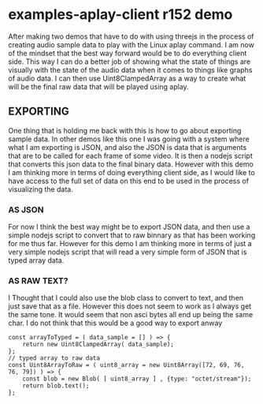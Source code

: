 # examples-aplay-client r152 demo

After making two demos that have to do with using threejs in the process of creating audio sample data to play with the Linux aplay command. I am now of the mindset that the best way forward would be to do everything client side. This way I can do a better job of showing what the state of things are visually with the state of the audio data when it comes to things like graphs of audio data. I can then use Uint8ClampedArray as a way to create what will be the final raw data that will be played using aplay.



## EXPORTING

One thing that is holding me back with this is how to go about exporting sample data. In other demos like this one I was going with a system where what I am exporting is JSON, and also the JSON is data that is arguments that are to be called for each frame of some video. It is then a nodejs script that converts this json data to the final binary data. However with this demo I am thinking more in terms of doing everything client side, as I would like to have access to the full set of data on this end to be used in the process of visualizing the data.

### AS JSON

For now I think the best way might be to export JSON data, and then use a simple nodejs script to convert that to raw binnary as that has been working for me thus far. However for this demo I am thinking more in terms of just a very simple nodejs script that will read a very simple form of JSON that is typed array data.

### AS RAW TEXT?

I Thought that I could also use the blob class to convert to text, and then just save that as a file.
However this does not seem to work as I always get the same tone. It would seem that non asci bytes all
end up being the same char. I do not think that this would be a good way to export anway

```
const arrayToTyped = ( data_sample = [] ) => {
    return new Uint8ClampedArray( data_sample);
};
// typed array to raw data
const Uint8ArrayToRaw = ( uint8_array = new Uint8Array([72, 69, 76, 76, 79]) ) => {
    const blob = new Blob( [ uint8_array ] , {type: "octet/stream"});
    return blob.text();
};
```